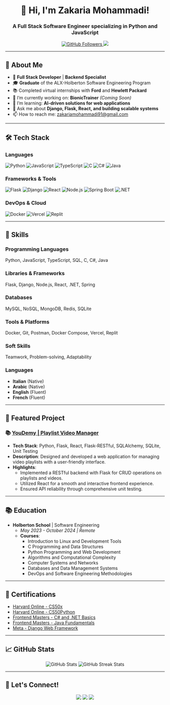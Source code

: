 <!-- Header with your name and title -->
<h1 align="center">👋 Hi, I'm Zakaria Mohammadi!</h1>
<h3 align="center">A Full Stack Software Engineer specializing in Python and JavaScript</h3>

<!-- Badges: Stats, Followers, and other details -->
<p align="center">
  <a href="https://github.com/Zakaria-code2001">
    <img src="https://img.shields.io/github/followers/Zakaria-code2001?label=Follow&style=social" alt="GitHub Followers" />
  </a>
  <a href="https://linkedin.com/in/zakaria-mohammadi">
    <img src="https://img.shields.io/badge/LinkedIn-Zakaria-blue?style=flat&logo=linkedin" />
  </a>
</p>

---

## 📝 About Me

- 🚀 **Full Stack Developer** | **Backend Specialist**
- 🎓 **Graduate** of the ALX-Holberton Software Engineering Program 
- 📚 Completed virtual internships with **Ford** and **Hewlett Packard**
- 🔭 I’m currently working on: **BionicTrainer** *(Coming Soon)*
- 🌱 I’m learning: **AI-driven solutions for web applications**
- 💬 Ask me about **Django, Flask, React, and building scalable systems**
- 📫 How to reach me: [zakariamohammadi91@gmail.com](mailto:zakariamohammadi91@gmail.com)

---

## 🛠️ Tech Stack

### **Languages**
![Python](https://img.shields.io/badge/Python-3776AB?style=flat&logo=python&logoColor=white)
![JavaScript](https://img.shields.io/badge/JavaScript-F7DF1E?style=flat&logo=javascript&logoColor=black)
![TypeScript](https://img.shields.io/badge/TypeScript-007ACC?style=flat&logo=typescript&logoColor=white)
![C](https://img.shields.io/badge/C-00599C?style=flat&logo=c&logoColor=white)
![C#](https://img.shields.io/badge/C%23-239120?style=flat&logo=c-sharp&logoColor=white)
![Java](https://img.shields.io/badge/Java-ED8B00?style=flat&logo=java&logoColor=white)

### **Frameworks & Tools**
![Flask](https://img.shields.io/badge/Flask-000000?style=flat&logo=flask&logoColor=white)
![Django](https://img.shields.io/badge/Django-092E20?style=flat&logo=django&logoColor=white)
![React](https://img.shields.io/badge/React-20232A?style=flat&logo=react&logoColor=61DAFB)
![Node.js](https://img.shields.io/badge/Node.js-339933?style=flat&logo=node.js&logoColor=white)
![Spring Boot](https://img.shields.io/badge/Spring%20Boot-6DB33F?style=flat&logo=spring&logoColor=white)
![.NET](https://img.shields.io/badge/.NET-512BD4?style=flat&logo=.net&logoColor=white)

### **DevOps & Cloud**
![Docker](https://img.shields.io/badge/Docker-2496ED?style=flat&logo=docker&logoColor=white)
![Vercel](https://img.shields.io/badge/Vercel-000000?style=flat&logo=vercel&logoColor=white)
![Replit](https://img.shields.io/badge/Replit-667881?style=flat&logo=replit&logoColor=white)

---

## 🔧 Skills

### **Programming Languages**
Python, JavaScript, TypeScript, SQL, C, C#, Java

### **Libraries & Frameworks**
Flask, Django, Node.js, React, .NET, Spring

### **Databases**
MySQL, NoSQL, MongoDB, Redis, SQLite

### **Tools & Platforms**
Docker, Git, Postman, Docker Compose, Vercel, Replit

### **Soft Skills**
Teamwork, Problem-solving, Adaptability

### **Languages**
- **Italian** (Native)
- **Arabic** (Native)
- **English** (Fluent)
- **French** (Fluent)

---

## 🚀 Featured Project

### 📚 [YouDemy | Playlist Video Manager](https://github.com/Zakaria-code2001/YouDemy)
- **Tech Stack**: Python, Flask, React, Flask-RESTful, SQLAlchemy, SQLite, Unit Testing
- **Description**: Designed and developed a web application for managing video playlists with a user-friendly interface.
- **Highlights**:
  - Implemented a RESTful backend with Flask for CRUD operations on playlists and videos.
  - Utilized React for a smooth and interactive frontend experience.
  - Ensured API reliability through comprehensive unit testing.
---

## 📚 Education

- **Holberton School** | Software Engineering
  - *May 2023 - October 2024 | Remote*
  - **Courses**:
    - Introduction to Linux and Development Tools
    - C Programming and Data Structures
    - Python Programming and Web Development
    - Algorithms and Computational Complexity
    - Computer Systems and Networks
    - Databases and Data Management Systems
    - DevOps and Software Engineering Methodologies

---

## 🏅 Certifications

- [Harvard Online - CS50x](#)
- [Harvard Online - CS50Python](#)
- [Frontend Masters - C# and .NET Basics](#)
- [Frontend Masters - Java Fundamentals](#)
- [Meta - Django Web Framework](#)

---

## 📈 GitHub Stats  

<p align="center">
  <img src="https://github-readme-stats.vercel.app/api?username=Zakaria-code2001&show_icons=true&theme=tokyonight" alt="GitHub Stats" />
  <img src="https://github-readme-streak-stats.herokuapp.com/?user=Zakaria-code2001&theme=tokyonight" alt="GitHub Streak Stats" />
</p>

---

## 🌟 Let's Connect!

<p align="center">
  <a href="https://linkedin.com/in/zakaria-mohammadi"><img src="https://img.shields.io/badge/LinkedIn-Zakaria-blue?style=flat&logo=linkedin" /></a>
  <a href="https://twitter.com/your-twitter"><img src="https://img.shields.io/badge/Twitter-@Zakaria-lightblue?style=flat&logo=twitter" /></a>
  <a href="mailto:zakariamohammadi91@gmail.com"><img src="https://img.shields.io/badge/Email-Contact%20Me-red?style=flat&logo=gmail&logoColor=white" /></a>
</p>

